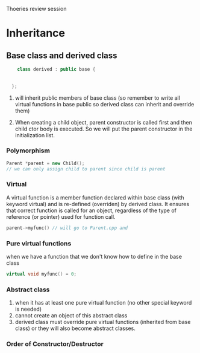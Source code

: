 Thoeries review session

# Inheritance

## Base class and derived class

```c++
	class derived : public base {
    
   
  };
```

1. will inherit public members of base class (so remember to write all virtual functions in base public so derived class can inherit and override them)

2. When creating a child object, parent constructor is called first and then child ctor body is executed. So we will put the parent constructor in the initialization list.



### Polymorphism

```c++
Parent *parent = new Child();
// we can only assign child to parent since child is parent
```

### Virtual

A virtual function is a member function declared within base class (with keyword virtual) and is re-defined (overriden) by derived class. It ensures that correct function is called for an object, regardless of the type of reference (or pointer) used for function call.

```c++
parent->myfunc() // will go to Parent.cpp and 
```



### Pure virtual functions

when we have a function that we don't know how to define in the base class

```c++
virtual void myfunc() = 0;
```

### Abstract class

1. when it has at least one pure virtual function (no other special keyword is needed)
2. cannot create an object of this abstract class
3. derived class must override pure virtual functions (inherited from base class) or they will also become abstract classes. 



### Order of Constructor/Destructor



```c++

```

